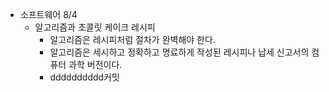 - 소프트웨어 8/4
    - 알고리즘과 초콜릿 케이크 레시피
        - 알고리즘은 레시피처럼 절차가 완벽해야 한다.
        - 알고리즘은 세시하고 정확하고 명료하게 작성된 레시피나 납세 신고서의 컴퓨터 과학 버전이다.
        - dddddddddd커밋

